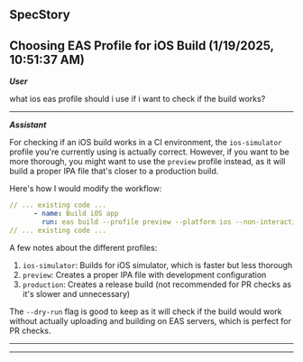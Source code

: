 ## SpecStory

## Choosing EAS Profile for iOS Build (1/19/2025, 10:51:37 AM)

_**User**_

what ios eas profile should i use if i want to check if the build works?

---

_**Assistant**_

For checking if an iOS build works in a CI environment, the `ios-simulator` profile you're currently using is actually correct. However, if you want to be more thorough, you might want to use the `preview` profile instead, as it will build a proper IPA file that's closer to a production build.

Here's how I would modify the workflow:

```yaml:.github/workflows/check-ios-build.yml
// ... existing code ...
      - name: Build iOS app
        run: eas build --profile preview --platform ios --non-interactive --dry-run
// ... existing code ...
```

A few notes about the different profiles:
1. `ios-simulator`: Builds for iOS simulator, which is faster but less thorough
2. `preview`: Creates a proper IPA file with development configuration
3. `production`: Creates a release build (not recommended for PR checks as it's slower and unnecessary)

The `--dry-run` flag is good to keep as it will check if the build would work without actually uploading and building on EAS servers, which is perfect for PR checks.

---



---

